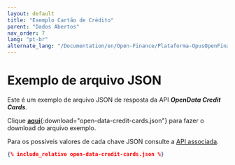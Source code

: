 ```yaml
---
layout: default
title: "Exemplo Cartão de Crédito"
parent: "Dados Abertos"
nav_order: 7
lang: "pt-br"
alternate_lang: "/Documentation/en/Open-Finance/Plataforma-OpusOpenFinance/Integração/apis-dados-abertos/DadosAbertos-CreditCard/"
---
```


# Exemplo de arquivo JSON

Este é um exemplo de arquivo JSON de resposta da API ***OpenData Credit Cards***.

Clique [**aqui**](open-data-credit-cards.json){:download="open-data-credit-cards.json"} para fazer o download do arquivo exemplo.

Para os possíveis valores de cada chave JSON consulte a [API associada][Link-API].

```json
{% include_relative open-data-credit-cards.json %}
```

[Link-API]: ../../../../swagger-ui/index.html?api=open-data-credit-cards
